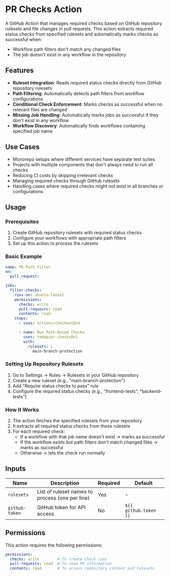 # PR Checks Action

A GitHub Action that manages required checks based on GitHub repository rulesets and file changes in pull requests. This action extracts required status checks from specified rulesets and automatically marks checks as successful when:

- Workflow path filters don't match any changed files
- The job doesn't exist in any workflow in the repository

## Features

- **Ruleset Integration**: Reads required status checks directly from GitHub repository rulesets
- **Path Filtering**: Automatically detects path filters from workflow configurations
- **Conditional Check Enforcement**: Marks checks as successful when no relevant files are changed
- **Missing Job Handling**: Automatically marks jobs as successful if they don't exist in any workflow
- **Workflow Discovery**: Automatically finds workflows containing specified job name

## Use Cases

- Monorepo setups where different services have separate test suites
- Projects with multiple components that don't always need to run all checks
- Reducing CI costs by skipping irrelevant checks
- Managing required checks through GitHub rulesets
- Handling cases where required checks might not exist in all branches or configurations

## Usage

### Prerequisites

1. Create GitHub repository rulesets with required status checks
2. Configure your workflows with appropriate path filters
3. Set up this action to process the rulesets

### Basic Example

```yaml
name: PR Path Filter
on:
  pull_request:

jobs:
  filter-checks:
    runs-on: ubuntu-latest
    permissions:
      checks: write
      pull-requests: read
      contents: read
    steps:
      - uses: actions/checkout@v4

      - name: Run Path-Based Checks
        uses: temap/pr-checks@v1
        with:
          rulesets: |
            main-branch-protection
```

### Setting Up Repository Rulesets

1. Go to Settings → Rules → Rulesets in your GitHub repository
2. Create a new ruleset (e.g., "main-branch-protection")
3. Add "Require status checks to pass" rule
4. Configure the required status checks (e.g., "frontend-tests", "backend-tests")

### How It Works

1. The action fetches the specified rulesets from your repository
2. It extracts all required status checks from these rulesets
3. For each required check:
   - If a workflow with that job name doesn't exist → marks as successful
   - If the workflow exists but path filters don't match changed files → marks as successful
   - Otherwise → lets the check run normally

## Inputs

| Name | Description | Required | Default |
|------|-------------|----------|---------|
| `rulesets` | List of ruleset names to process (one per line) | Yes | - |
| `github-token` | GitHub token for API access | No | `${{ github.token }}` |

## Permissions

This action requires the following permissions:

```yaml
permissions:
  checks: write        # To create check runs
  pull-requests: read  # To read PR information
  contents: read       # To access repository content and rulesets
```
